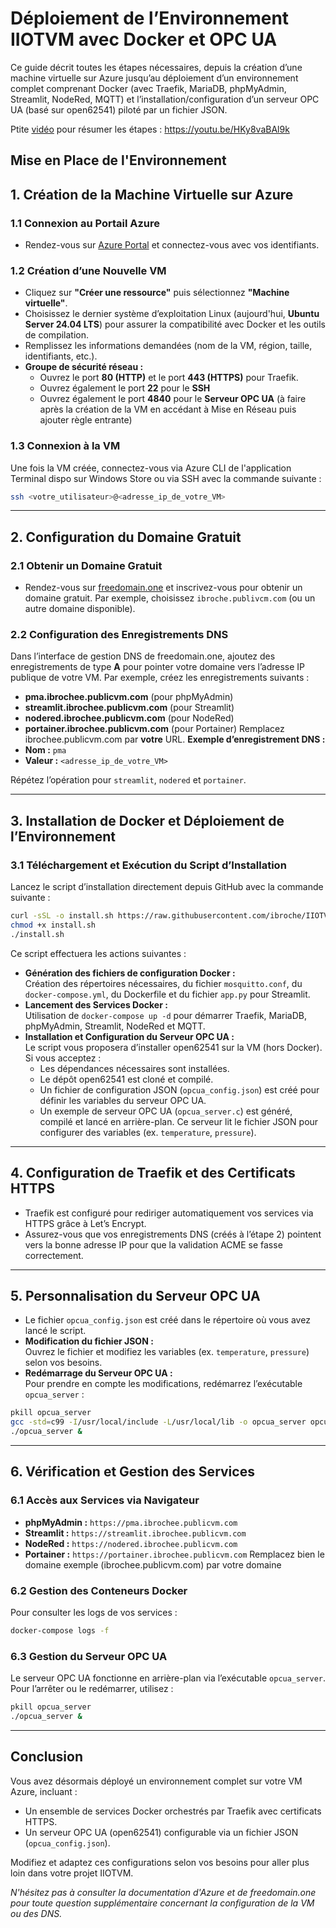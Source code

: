 # Déploiement de l’Environnement IIOTVM avec Docker et OPC UA

Ce guide décrit toutes les étapes nécessaires, depuis la création d’une machine virtuelle sur Azure jusqu’au déploiement d’un environnement complet comprenant Docker (avec Traefik, MariaDB, phpMyAdmin, Streamlit, NodeRed, MQTT) et l’installation/configuration d’un serveur OPC UA (basé sur open62541) piloté par un fichier JSON.

Ptite [vidéo](https://youtu.be/HKy8vaBAl9k) pour résumer les étapes : https://youtu.be/HKy8vaBAl9k

Mise en Place de l'Environnement
---

## 1. Création de la Machine Virtuelle sur Azure

### 1.1 Connexion au Portail Azure
- Rendez-vous sur [Azure Portal](https://azure.microsoft.com/fr-fr/free/students) et connectez-vous avec vos identifiants.

### 1.2 Création d’une Nouvelle VM
- Cliquez sur **"Créer une ressource"** puis sélectionnez **"Machine virtuelle"**.
- Choisissez le dernier système d’exploitation Linux (aujourd'hui, **Ubuntu Server 24.04 LTS**) pour assurer la compatibilité avec Docker et les outils de compilation.
- Remplissez les informations demandées (nom de la VM, région, taille, identifiants, etc.).
- **Groupe de sécurité réseau :**
  - Ouvrez le port **80 (HTTP)** et le port **443 (HTTPS)** pour Traefik.
  - Ouvrez également le port **22** pour le **SSH**
  - Ouvrez également le port **4840** pour le **Serveur OPC UA** (à faire après la création de la VM en accédant à Mise en Réseau puis ajouter règle entrante)
### 1.3 Connexion à la VM
Une fois la VM créée, connectez-vous via Azure CLI de l'application Terminal dispo sur Windows Store ou via SSH avec la commande suivante :

```bash
ssh <votre_utilisateur>@<adresse_ip_de_votre_VM>
```

---

## 2. Configuration du Domaine Gratuit

### 2.1 Obtenir un Domaine Gratuit
- Rendez-vous sur [freedomain.one](https://freedomain.one/) et inscrivez-vous pour obtenir un domaine gratuit. Par exemple, choisissez `ibroche.publivcm.com` (ou un autre domaine disponible).

### 2.2 Configuration des Enregistrements DNS
Dans l’interface de gestion DNS de freedomain.one, ajoutez des enregistrements de type **A** pour pointer votre domaine vers l’adresse IP publique de votre VM. Par exemple, créez les enregistrements suivants :
- **pma.ibrochee.publicvm.com** (pour phpMyAdmin)
- **streamlit.ibrochee.publicvm.com** (pour Streamlit)
- **nodered.ibrochee.publicvm.com** (pour NodeRed)
- **portainer.ibrochee.publicvm.com** (pour Portainer)
Remplacez ibrochee.publicvm.com par **votre** URL.
**Exemple d’enregistrement DNS :**
- **Nom :** `pma`  
- **Valeur :** `<adresse_ip_de_votre_VM>`

Répétez l’opération pour `streamlit`, `nodered` et `portainer`.

---

## 3. Installation de Docker et Déploiement de l’Environnement


### 3.1 Téléchargement et Exécution du Script d’Installation
Lancez le script d’installation directement depuis GitHub avec la commande suivante :

```bash
curl -sSL -o install.sh https://raw.githubusercontent.com/ibroche/IIOTVM/main/Docker+OPCUA/install.sh
chmod +x install.sh
./install.sh
```

Ce script effectuera les actions suivantes :

- **Génération des fichiers de configuration Docker :**  
  Création des répertoires nécessaires, du fichier `mosquitto.conf`, du `docker-compose.yml`, du Dockerfile et du fichier `app.py` pour Streamlit.
- **Lancement des Services Docker :**  
  Utilisation de `docker-compose up -d` pour démarrer Traefik, MariaDB, phpMyAdmin, Streamlit, NodeRed et MQTT.
- **Installation et Configuration du Serveur OPC UA :**  
  Le script vous proposera d’installer open62541 sur la VM (hors Docker). Si vous acceptez :
  - Les dépendances nécessaires sont installées.
  - Le dépôt open62541 est cloné et compilé.
  - Un fichier de configuration JSON (`opcua_config.json`) est créé pour définir les variables du serveur OPC UA.
  - Un exemple de serveur OPC UA (`opcua_server.c`) est généré, compilé et lancé en arrière-plan. Ce serveur lit le fichier JSON pour configurer des variables (ex. `temperature`, `pressure`).

---

## 4. Configuration de Traefik et des Certificats HTTPS

- Traefik est configuré pour rediriger automatiquement vos services via HTTPS grâce à Let’s Encrypt.
- Assurez-vous que vos enregistrements DNS (créés à l’étape 2) pointent vers la bonne adresse IP pour que la validation ACME se fasse correctement.

---

## 5. Personnalisation du Serveur OPC UA

- Le fichier `opcua_config.json` est créé dans le répertoire où vous avez lancé le script.
- **Modification du fichier JSON :**  
  Ouvrez le fichier et modifiez les variables (ex. `temperature`, `pressure`) selon vos besoins.
- **Redémarrage du Serveur OPC UA :**  
  Pour prendre en compte les modifications, redémarrez l’exécutable `opcua_server` :

```bash
pkill opcua_server
gcc -std=c99 -I/usr/local/include -L/usr/local/lib -o opcua_server opcua_server.c -lopen62541 -lcjson
./opcua_server &
```

---

## 6. Vérification et Gestion des Services

### 6.1 Accès aux Services via Navigateur
- **phpMyAdmin :** `https://pma.ibrochee.publicvm.com`
- **Streamlit :** `https://streamlit.ibrochee.publicvm.com`
- **NodeRed :** `https://nodered.ibrochee.publicvm.com`
- **Portainer :** `https://portainer.ibrochee.publicvm.com`
Remplacez bien le domaine exemple (ibrochee.publicvm.com) par votre domaine 
### 6.2 Gestion des Conteneurs Docker
Pour consulter les logs de vos services :

```bash
docker-compose logs -f
```

### 6.3 Gestion du Serveur OPC UA
Le serveur OPC UA fonctionne en arrière-plan via l’exécutable `opcua_server`.  
Pour l’arrêter ou le redémarrer, utilisez :

```bash
pkill opcua_server
./opcua_server &
```

---

## Conclusion

Vous avez désormais déployé un environnement complet sur votre VM Azure, incluant :

- Un ensemble de services Docker orchestrés par Traefik avec certificats HTTPS.
- Un serveur OPC UA (open62541) configurable via un fichier JSON (`opcua_config.json`).

Modifiez et adaptez ces configurations selon vos besoins pour aller plus loin dans votre projet IIOTVM.

_N'hésitez pas à consulter la documentation d'Azure et de freedomain.one pour toute question supplémentaire concernant la configuration de la VM ou des DNS._
